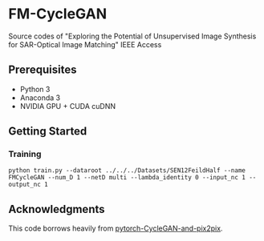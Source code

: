 # FM-CycleGAN
Source codes of "Exploring the Potential of Unsupervised Image Synthesis for SAR-Optical Image Matching" IEEE Access

## Prerequisites
- Python 3
- Anaconda 3
- NVIDIA GPU + CUDA cuDNN

## Getting Started
### Training
```
python train.py --dataroot ../../../Datasets/SEN12FeildHalf --name FMCycleGAN --num_D 1 --netD multi --lambda_identity 0 --input_nc 1 --output_nc 1
```

## Acknowledgments
This code borrows heavily from [pytorch-CycleGAN-and-pix2pix](https://github.com/junyanz/pytorch-CycleGAN-and-pix2pix).
